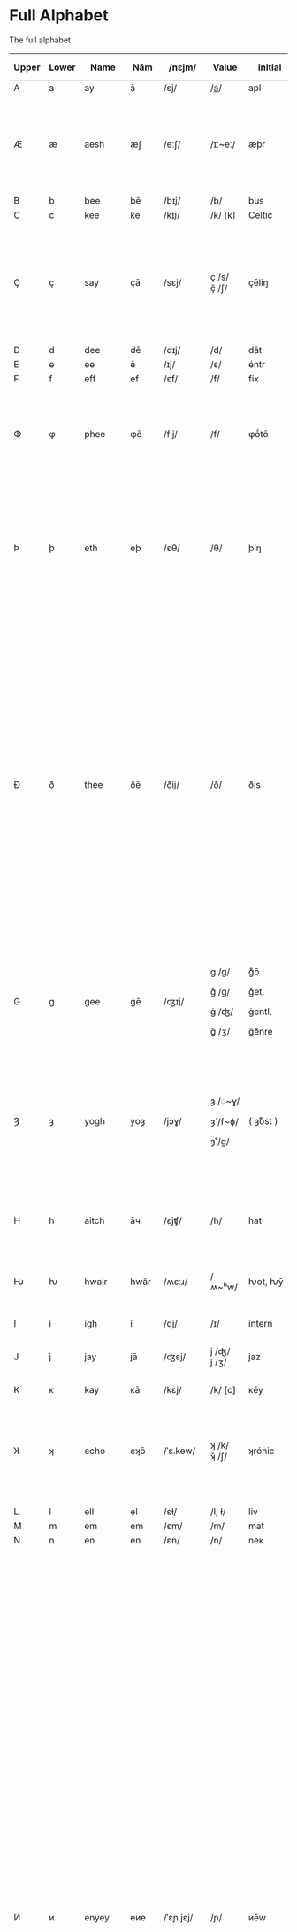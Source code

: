 # Full Alphabet

The full alphabet

<table data-full-width="true"><thead><tr><th width="77">Upper</th><th width="73">Lower</th><th width="87">Name</th><th width="79">Nām</th><th width="109">/nɛjm/</th><th width="93">Value</th><th width="144">initial</th><th>middle</th><th>coda</th><th data-hidden>Explanation ov purpose</th></tr></thead><tbody><tr><td>A</td><td>a</td><td>ay</td><td>ā</td><td>/ɛj/</td><td>/<a data-footnote-ref href="#user-content-fn-1">a</a>/</td><td>apl</td><td>cat</td><td></td><td></td></tr><tr><td>Æ</td><td>æ</td><td>aesh</td><td>æʃ</td><td>/eːʃ/</td><td>/ɪː~eː/</td><td>æþr</td><td>ençȳclopǽdia</td><td></td><td><ul><li>Lock in pre-shift vowels e.g. aether is /ij/, /ɪː/, /eː/; not /e/, /ɛ/. </li><li>Æ letter prevents E being read as /ɛ/.</li></ul></td></tr><tr><td>B</td><td>b</td><td>bee</td><td>bē </td><td>/bɪj/</td><td>/b/</td><td>bus</td><td>rubber</td><td>cūb</td><td></td></tr><tr><td>C</td><td>c</td><td>kee</td><td>kē</td><td>/kɪj/</td><td>/k/ [k]</td><td>Celtic</td><td>incredible</td><td>mac</td><td></td></tr><tr><td>Ç</td><td>ç</td><td>say</td><td>çā</td><td>/sɛj/</td><td>ç /s/<br>ç̌ /ʃ/</td><td>çēliŋ<br> </td><td>ançílary<br>ṓç̌ean</td><td>fāç<br> </td><td><ul><li>Mark c as /s/, condense ce/ci/cy. Supports some spelling “exceptions” and enables consonantal spelling.</li></ul></td></tr><tr><td>D</td><td>d</td><td>dee</td><td>dē</td><td>/dɪj/</td><td>/d/</td><td>dāt</td><td>mídl</td><td>had</td><td></td></tr><tr><td>E</td><td>e</td><td>ee</td><td>ē</td><td>/ɪj/</td><td>/ɛ/</td><td>éntr</td><td>trip</td><td>car</td><td></td></tr><tr><td>F</td><td>f</td><td>eff</td><td>ef</td><td>/ɛf/</td><td>/f/</td><td>fix</td><td>éfort</td><td>sāf</td><td></td></tr><tr><td>Φ</td><td>φ</td><td>phee</td><td>φē</td><td>/fij/</td><td>/f/</td><td>φṓtō</td><td>álφa</td><td>graφ</td><td><p>Represents digraph ⟨ph⟩ as /f/, almost solely in Greek- rooted words.</p><p>Phone → φōn. Syphon → sȳφon.</p></td></tr><tr><td>Þ</td><td>þ</td><td>eth</td><td>eþ</td><td>/ɛθ/</td><td>/θ/</td><td>þiŋ</td><td>æþr</td><td>pâþ </td><td><ul><li>Represents digraph ⟨th⟩ as /θ/. </li><li>Used to be called “thorn” but we change it to match fricative nomenclature (eþ/ðē.)</li></ul></td></tr><tr><td>Ð</td><td>ð</td><td>thee</td><td>ðē</td><td>/ðij/</td><td>/ð/</td><td>ðis</td><td>ēìðr </td><td>wið</td><td><ul><li>Represents digraph th as ⟨ð⟩.</li><li>Used to be called “eth” but I changed the name to fit the voiced/unvoiced nomenclature of fricatives (eff/vee etc). </li><li>θ and ð are rarely phonemically constrasting in English, but mis-voicing these can cause misinterpretation and confusion. We have to treat English as a global language, so its markings must support people learning pronunciation as per the common models. </li></ul></td></tr><tr><td>G</td><td>g</td><td>gee</td><td>ġē</td><td>/ʤɪj/</td><td><p>g /ɡ/</p><p>g̊ /ɡ/</p><p>ġ /ʤ/</p><p>g̃ /ʒ/ </p></td><td><p>g̊ō</p><p>g̊et, </p><p>ġentl,</p><p>g̃e̊nre </p></td><td><p>bégar, </p><p>lég̊ėd, </p><p>āġėd</p><p> </p></td><td><p>bag, </p><p>baġ</p></td><td></td></tr><tr><td>Ȝ</td><td>ȝ</td><td>yogh</td><td>yoȝ</td><td>/jɔɣ/</td><td><p>ȝ  /◌~ɣ/</p><p>ȝ̇  /f~ɸ/</p><p>ȝ̊ /ɡ/</p></td><td>( ȝ̊ōst )</td><td><p>līȝt, </p><p>síȝ̊nȧťŭr</p></td><td><p>sī̄ȝ, </p><p>rȣ̂ȝ̇</p></td><td>Replaces most instances of gh &#x26; ugh as /ɸ~f~(x)/ and silence, unless phonemically distinguishing (but I think there are no instances of this). Also may replace g in ⟨gn⟩→⟨ȝn⟩ as this represents a velaric narrowing prior to /n/.</td></tr><tr><td>H</td><td>h</td><td>aitch</td><td>āч</td><td>/ɛjʧ/</td><td>/h/</td><td>hat</td><td><p>rēhḗàt</p><p>veh̀icle</p></td><td>yeah̀</td><td></td></tr><tr><td>Ƕ</td><td>ƕ</td><td>hwair</td><td>hwăr</td><td>/ʍɛːɹ/</td><td>/ʍ~ʰw/</td><td>ƕot, ƕȳ</td><td>?</td><td>?</td><td>Aspirated w, i.e. ⟨wh⟩ in current orthography. Many native speakers conflate this with ⟨w⟩.</td></tr><tr><td>I</td><td>i</td><td>igh</td><td>ī</td><td>/ɑj/</td><td>/ɪ/</td><td>intern</td><td>tin</td><td>fúŋg̊ī</td><td></td></tr><tr><td>J</td><td>j</td><td>jay</td><td>jā</td><td>/ʤɛj/</td><td>j /ʤ/<br>j̃ /ʒ/ </td><td>jaz</td><td><p>mājor</p><p>Raaj̃ </p></td><td>could replace ǧ for -dg(e)</td><td></td></tr><tr><td>Κ</td><td>κ</td><td>kay</td><td>κā</td><td>/kɛj/</td><td>/k/ [c]</td><td>κēy</td><td>bāκer</td><td>māκ</td><td></td></tr><tr><td>Ʞ</td><td>ʞ</td><td>echo</td><td>eʞō</td><td>/ˈɛ.kəw/</td><td>ʞ /k/<br>ʞ̌ /ʃ/</td><td>ʞrónic</td><td>meʞánic<br><a data-footnote-ref href="#user-content-fn-2">maʞ̇ïn*</a></td><td>?</td><td><p>Represents digraph ⟨ch⟩ as /k/, almost solely in Greek-rooted words. Tech → teʞ.</p><p>Chosen for visual similarity to k and χ.</p></td></tr><tr><td>L</td><td>l</td><td>ell</td><td>el</td><td>/ɛɫ/</td><td>/l, ɫ/</td><td>liv</td><td>mélōw</td><td>bål</td><td></td></tr><tr><td>M</td><td>m</td><td>em</td><td>em</td><td>/ɛm/</td><td>/m/</td><td>mat</td><td>timid</td><td>câlm</td><td></td></tr><tr><td>N</td><td>n</td><td>en</td><td>en</td><td>/ɛn/</td><td>/n/</td><td>neκ</td><td>ínr</td><td>sun</td><td></td></tr><tr><td>И</td><td>и</td><td>enyey</td><td>eиe</td><td>/ˈɛɲ.jɛj/</td><td>/ɲ/</td><td>иēw</td><td>cáиon</td><td>báи mỳ</td><td><ul><li>Represents phoneme /ɲ/. Rarely present in English: primarily assimilative (as in ⟨ny⟩ in “canyon”) or imported (as in ⟨ñ⟩ in “señor”). </li><li>Native English speakers with no awareness of palatal phones tend towards pronouncing both ⟨ny⟩ and ⟨ñ⟩ as [nj]; non-native speakers tend towards pronouncing both as [ɲ] because this phoneme exists in a broad array of languages. </li><li>⟨ny⟩ and ⟨ñ⟩ are not phonemically-contrasting in English and there is no trend towards it, thus a single letter is suitable: ⟨Ии⟩ (or ⟨Թթ⟩).</li><li>Letter is based on the Nn shapes and the shape of the first choice was derived from the Armenian letter T’o /tʰ/. This glyph does not fit Latinate glyphset styles so it is likely that the Cyrillic И will be used instead. The only problem with this is its identicality with N, rendering issues for dyslexic readers and new learners: most letters in English are distinct from one another (with the wild exception of dbqp). </li></ul></td></tr><tr><td>Ŋ</td><td>ŋ</td><td>inga</td><td>iŋa</td><td>/ˈɪŋ.a/</td><td>/ŋ/</td><td>Ŋuyễn</td><td>Ėŋgliʃ</td><td>þiŋ</td><td><p>⟨ng⟩ is a ridiculous and long-standing digraph in English which actually hosts a tonne of ambiguous spellings, but for some reason has never been replaced: /ŋ/, /ŋɡ/, /nʤ/ are all very common.</p><p>⟨nk⟩ is also very common, mainly producing /ŋk/.</p><p>⟨nx⟩ exists rarely, e.g. anxious /ŋʃ ~ ŋk̚ʃ/ and anxiety /ŋz/.</p></td></tr><tr><td>O</td><td>o</td><td>o</td><td>ō</td><td>/əw/</td><td>/ɔ/</td><td>ôven</td><td>dôn</td><td>sṓlō</td><td></td></tr><tr><td>Œ</td><td>œ</td><td>oecō</td><td>œ́cō</td><td>/ˈy.kəw/</td><td>/ɪ~y/</td><td>œcónomy</td><td>subpœ́na</td><td>?</td><td><ul><li>Lock in pre-shift vowels e.g. economic is /ij/ (/y/) not /e/. (οικος /ˈy.koʃ/ </li><li>Œ prevents E being read as /ɛ/. </li></ul></td></tr><tr><td>P</td><td>p</td><td>pee</td><td>pē</td><td>/pɪj/</td><td>/p/</td><td>piч</td><td>pāpr</td><td>κip</td><td></td></tr><tr><td>Q</td><td>q</td><td>kew</td><td>qū</td><td><p>/kjʉw/</p><p>/qwɪj/  </p></td><td>/k/ [q]</td><td>quiκ</td><td>squăr</td><td>antïq</td><td></td></tr><tr><td>R</td><td>r</td><td>ar</td><td>ar</td><td>/ɑɹ/</td><td>/ɹ/</td><td>rāç</td><td>frūit</td><td>car</td><td></td></tr><tr><td>S</td><td>s</td><td>ess</td><td>es</td><td>/ɛs/</td><td>/s/</td><td>sāv</td><td>insīd</td><td>mass</td><td></td></tr><tr><td>Ʃ</td><td>ʃ</td><td>esh</td><td>eʃ</td><td>/ɛʃ/</td><td>/ʃ/</td><td>ʃel</td><td>wóʃed</td><td>meʃ</td><td>Represents ⟨sh⟩ as /ʃ/.</td></tr><tr><td>T</td><td>t</td><td>tee</td><td>tē</td><td>/tɪj/</td><td>/t/</td><td>tāκ</td><td>ēten</td><td></td><td></td></tr><tr><td>Ч</td><td>ч</td><td>chee</td><td>чē</td><td>/ʧij/</td><td>/ʧ/</td><td>чēz<br>ч̌ef</td><td>kíчen<br>maч̌é</td><td>caч<br>caч̌</td><td>Represents ⟨ch⟩ as /ʧ/. Phonetic counterpart to the voiced ⟨j⟩ /ʤ/.</td></tr><tr><td>U</td><td>u</td><td>yu</td><td>yū</td><td>/jʉw/</td><td>/ʌ/</td><td>under</td><td>mud</td><td>?</td><td></td></tr><tr><td>Ȣ</td><td>ȣ</td><td>ouáw</td><td>ȣau</td><td>/ɵˈwaw/</td><td>/ɵ~ʊ/</td><td><br>ȣ̈d<br><br><br>ȣ̊ȝt</td><td>cȣld<br>yȣ̈þ<br>dȣ̂bl<br>ðȣ̄ȝ<br>þȣ̊ȝt</td><td><p></p><p>yȣ̈<br><br><br></p></td><td><ul><li>⟨ou⟩ is an unreasonably common digraph in English, representing a crazy amount of both monophthongs and diphthongs. Ironically, not a single represented diphthong reflects the phonetic values of o+u. </li><li>The ȣ ligature has been selected to visually represent the modern digraph in a single character, and can be diacritiqued to modify its phonetic value. Where the ⟨ou⟩ digraph’s phonetic value can be better represented with other letters, it is. (E.g. house → haŭs.)</li><li>This glyph in many fonts is unwieldy and overheight; I have modified its appearance in a few standard fonts to be the same height as other vowels.</li></ul></td></tr><tr><td>V</td><td>v</td><td>vee</td><td>vē</td><td>/vɪj/</td><td>/v/</td><td>vīn</td><td>névr</td><td>fīv</td><td></td></tr><tr><td>W</td><td>w</td><td>double‑u</td><td>ū‑dub</td><td>/ˈjʉw.dʌb/</td><td>/w/</td><td>west</td><td>cáwer</td><td>bōw</td><td></td></tr><tr><td>Ꝏ</td><td>ꝏ</td><td>o-dub, oowa</td><td>ódub, ꝏ́wa</td><td>/ˈo.dub/<br>/ˈu.wɑ/</td><td>/ʉw~uː/</td><td>ꝏze</td><td><p>fꝏd</p><p>fꝏ̆t</p></td><td>bambꝏ́</td><td><ul><li>Primarily represents /uː/ [uw] when spelled as ⟨oo⟩, such as too → tꝏ, food →fꝏd.</li></ul></td></tr><tr><td>X</td><td>x</td><td>ex</td><td>ex</td><td>/ɛks/</td><td><p>x /ks/<br>ẍ /ɡz/</p><p>ẋ /kʃ/ </p></td><td></td><td><p>éxit</p><p>ėẍám</p><p>áŋẋiȣs </p></td><td><p>Rex</p><p></p><p> </p></td><td><ul><li>X should be replaced by KS and should take up the phonemic role of Ʃ as /ʃ/. But it can't because X is unexpectedly common and does often protect the /ks/ sequence from phonemic mutations. </li></ul></td></tr><tr><td>Y</td><td>y</td><td>wy</td><td>wȳ, yȳ</td><td><p>/wɑj/</p><p>/ˈɪj.ɑj/ </p></td><td>/j, ɑj, i/</td><td></td><td></td><td></td><td></td></tr><tr><td>Z</td><td>z</td><td>zed</td><td>zed</td><td><p>/zɛd/</p><p>/ˈzɛ.ta/ </p></td><td><p>z /z/</p><p>ż /ʒ/ </p></td><td><p>zꝏ</p><p> </p></td><td><p></p><p>víżion </p></td><td><p>carz</p><p> </p></td><td></td></tr></tbody></table>

[^1]: This is regular two-storey a in IPA; unfortunately all the font options on GitBook force the use of this single-storey a glyph.

[^2]: Super rare — Greek origin word that passed through French before reaching English.
